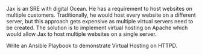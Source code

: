 Jax is an SRE with digital Ocean. He has a requirement to host websites on multiple customers. Traditionally, he would host every website on a different
server, but this approach gets expensive as multiple virtual servers need to be created. The solution is to implement virtual hosting on Apache which 
would allow Jax to host multiple websites on a single server.

Write an Ansible Playbook to demonstrate Virtual Hosting on HTTPD.
